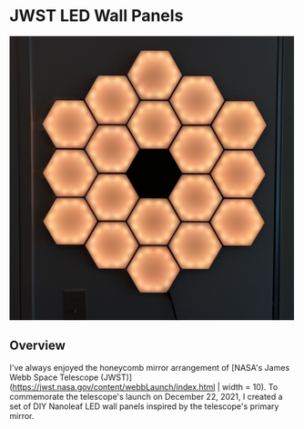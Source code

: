 # JWST LED Wall Panels

<img src="/Media/IMG_2971.jpeg" width="500" height="500">

## Overview
I've always enjoyed the honeycomb mirror arrangement of [NASA's James Webb Space Telescope (JWST)](https://jwst.nasa.gov/content/webbLaunch/index.html | width = 10). To commemorate the telescope's launch on December 22, 2021, I created a set of DIY Nanoleaf LED wall panels inspired by the telescope's primary mirror.


